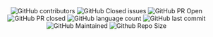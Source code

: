 <div align='center'>
  <img src="https://img.shields.io/github/contributors/TheNaiveSamosa/WebD?style=for-the-badge&color=blue" alt="GitHub contributors">
  <img src="https://img.shields.io/github/issues-closed-raw/TheNaiveSamosa/WebD?style=for-the-badge&color=brightgreen" alt="GitHub Closed issues">
  <img src="https://img.shields.io/github/issues-pr/TheNaiveSamosa/WebD?style=for-the-badge&color=aqua" alt="GitHub PR Open">
  <img src="https://img.shields.io/github/issues-pr-closed-raw/TheNaiveSamosa/WebD?style=for-the-badge&color=blue" alt="GitHub PR closed">
  <img src="https://img.shields.io/github/languages/count/TheNaiveSamosa/WebD?style=for-the-badge&color=brightgreen" alt="GitHub language count">
  <img src="https://img.shields.io/github/last-commit/TheNaiveSamosa/WebD?style=for-the-badge&color=blue" alt="GitHub last commit">
  <img src="https://img.shields.io/badge/Maintained%3F-yes-brightgreen.svg?style=for-the-badge" alt="GitHub Maintained">
  <img src="https://img.shields.io/github/repo-size/TheNaiveSamosa/WebD?style=for-the-badge&color=aqua" alt="Github Repo Size">
</div>
